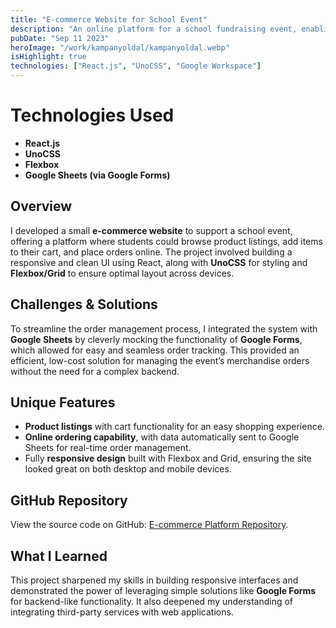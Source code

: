 ```yaml
---
title: "E-commerce Website for School Event"
description: "An online platform for a school fundraising event, enabling students to purchase event merchandise with a responsive shopping cart system."
pubDate: "Sep 11 2023"
heroImage: "/work/kampanyoldal/kampanyoldal.webp"
isHighlight: true
technologies: ["React.js", "UnoCSS", "Google Workspace"]
---
```


# Technologies Used

- **React.js**
- **UnoCSS**
- **Flexbox**
- **Google Sheets (via Google Forms)**

## Overview

I developed a small **e-commerce website** to support a school event, offering a platform where students could browse product listings, add items to their cart, and place orders online. The project involved building a responsive and clean UI using React, along with **UnoCSS** for styling and **Flexbox/Grid** to ensure optimal layout across devices.

## Challenges & Solutions

To streamline the order management process, I integrated the system with **Google Sheets** by cleverly mocking the functionality of **Google Forms**, which allowed for easy and seamless order tracking. This provided an efficient, low-cost solution for managing the event’s merchandise orders without the need for a complex backend.

## Unique Features

- **Product listings** with cart functionality for an easy shopping experience.
- **Online ordering capability**, with data automatically sent to Google Sheets for real-time order management.
- Fully **responsive design** built with Flexbox and Grid, ensuring the site looked great on both desktop and mobile devices.

## GitHub Repository

View the source code on GitHub: [E-commerce Platform Repository](https://github.com/Elod-T/kampanyoldal).

## What I Learned

This project sharpened my skills in building responsive interfaces and demonstrated the power of leveraging simple solutions like **Google Forms** for backend-like functionality. It also deepened my understanding of integrating third-party services with web applications.
